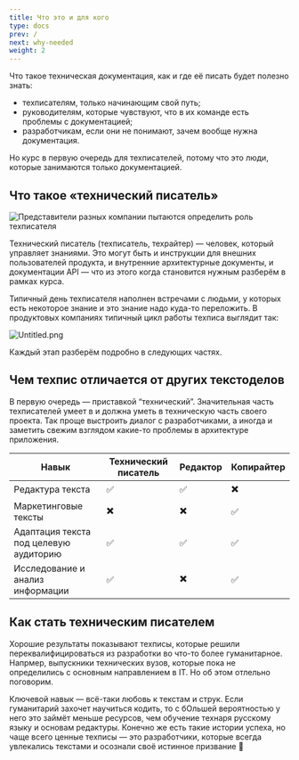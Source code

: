 ```yaml
---
title: Что это и для кого
type: docs
prev: /
next: why-needed
weight: 2
---
```


Что такое техническая документация, как и где её писать будет полезно знать:

- техписателям, только начинающим свой путь;
- руководителям, которые чувствуют, что в их команде есть проблемы с документацией;
- разработчикам, если они не понимают, зачем вообще нужна документация.

Но курс в первую очередь для техписателей, потому что это люди, которые занимаются только документацией.

## Что такое «технический писатель»

![Представители разных компании пытаются определить роль техписателя](/img/elephant.png)

Технический писатель (техписатель, техрайтер) — человек, который управляет знаниями. Это могут быть и инструкции для внешних пользователей продукта, и внутренние архитектурные документы, и документации API — что из этого когда становится нужным разберём в рамках курса.

Типичный день техписателя наполнен встречами с людьми, у которых есть некоторое знание и это знание надо куда-то переложить. В продуктовых компаниях типичный цикл работы техписа выглядит так:

![Untitled.png](/img/tw-flow.png)

Каждый этап разберём подробно в следующих частях.

## Чем техпис отличается от других текстоделов

В первую очередь — приставкой “технический”. Значительная часть техписателей умеет в и должна уметь в техническую часть своего проекта. Так проще выстроить диалог с разработчиками, а иногда и заметить свежим взглядом какие-то проблемы в архитектуре приложения.

| Навык | Технический писатель | Редактор | Копирайтер |
| --- | --- | --- | --- |
| Редактура текста | ✅ | ✅ | ✖️ |
| Маркетинговые тексты | ✖️ | ✖️ | ✅ |
| Адаптация текста под целевую аудиторию | ✅ | ✅ | ✅ |
| Исследование и анализ информации | ✅ | ✖️ | ✅ |

## Как стать техническим писателем

Хорошие результаты показывают техписы, которые решили переквалифицироваться из разработки во что-то более гуманитарное. Напрмер, выпускники технических вузов, которые пока не определились с основным направлением в IT. Но об этом отлельно поговорим.

Ключевой навык — всё-таки любовь к текстам и струк. Если гуманитарий захочет научиться кодить, то с бОльшей вероятностью у него это займёт меньше ресурсов, чем обучение технаря русскому языку и основам редактуры. Конечно же есть такие истории успеха, но чаще всего ценные техписы — это разработчики, которые всегда увлекались текстами и осознали своё истинное призвание 🙂

